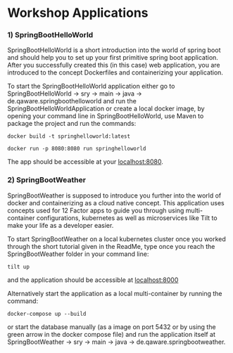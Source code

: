 # Workshop Applications

### 1) SpringBootHelloWorld

SpringBootHelloWorld is a short introduction into the world of spring boot and should help you to set up your first primitive 
spring boot application. After you successfully created this (in this case) web application, you are introduced to the concept
Dockerfiles and containerizing your application.

To start the SpringBootHelloWorld application either go to SpringBootHelloWorld -> sry -> main -> java -> de.qaware.springboothelloworld
and run the SpringBootHelloWorldApplication or create a local docker image, by opening your command line in SpringBootHelloWorld,
use Maven to package the project and run the commands:

```
docker build -t springhelloworld:latest 
```
```
docker run -p 8080:8080 run springhelloworld
```

The app should be accessible at your [localhost:8080](localhost:8080).

### 2) SpringBootWeather

SpringBootWeather is supposed to introduce you further into the world of docker and containerizing as a cloud native concept.
This application uses concepts used for 12 Factor apps to guide you through using multi-container configurations, kubernetes
as well as microservices like Tilt to make your life as a developer easier. 

To start SpringBootWeather on a local kubernetes cluster once you worked through the short tutorial given in the ReadMe, 
type once you reach the SpringBootWeather folder in your command line:

```
tilt up
```

and the application should be accessible at [localhost:8000](localhost:8000)

Alternatively start the application as a local multi-container by running the command:

```
docker-compose up --build
```

or start the database manually (as a image on port 5432 or by using the green arrow in the docker compose file) and run
the application itself at SpringBootWeather -> sry -> main -> java -> de.qaware.springbootweather.